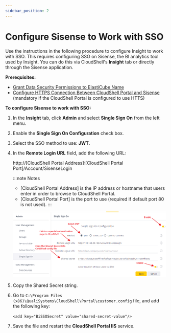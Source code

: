 ```yaml
---
sidebar_position: 2
---
```


# Configure Sisense to Work with SSO

Use the instructions in the following procedure to configure Insight to work with SSO. This requires configuring SSO on Sisense, the BI analytics tool used by Insight. You can do this via CloudShell's **Insight** tab or directly through the Sisense application.

**Prerequisites:**

- [Grant Data Security Permissions to ElastiCube Name](../install-insight/insight-configuration/grant-permissions.md)
- [Configure HTTPS Connection Between CloudShell Portal and Sisense](../install-insight/insight-configuration/configure-https.md) (mandatory if the CloudShell Portal is configured to use HTTS)

**To configure Sisense to work with SSO:**

1. In the **Insight** tab, click **Admin** and select **Single Sign On** from the left menu.
2. Enable the **Single Sign On Configuration** check box.
3. Select the SSO method to use: **JWT**.
4. In the **Remote Login URL** field, add the following URL:
    
    http://\[CloudShell Portal Address\]:\[CloudShell Portal Port\]/Account/SisenseLogin
    
    :::note Notes    
    - \[CloudShell Portal Address\] is the IP address or hostname that users enter in order to browse to CloudShell Portal.
    - \[CloudShell Portal Port\] is the port to use (required if default port 80 is not used).
    :::    
    
    ![](/Images/BI/Configure-Sisense-to-Work_2.png)
    
5. Copy the Shared Secret string.
6. Go to `C:\Program Files (x86)\QualiSystems\CloudShell\Portal\customer.config` file, and add the following key:
    
    `<add key="BiSSOSecret" value="shared-secret-value"/>`
    
7. Save the file and restart the **CloudShell Portal IIS** service.